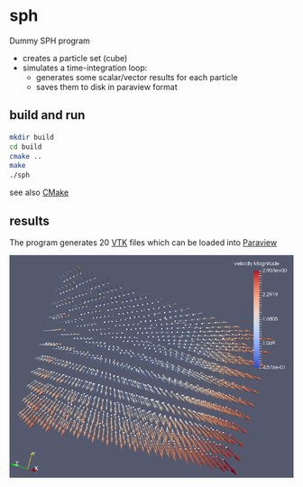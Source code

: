 # sph
Dummy SPH program 
  * creates a particle set (cube)
  * simulates a time-integration loop:
     * generates some scalar/vector results for each particle
     * saves them to disk in paraview format
     
## build and run
```bash
mkdir build
cd build
cmake ..
make
./sph
```
see also [CMake](https://cmake.org/)

## results
The program generates 20 [VTK](http://www.vtk.org/) files which can be loaded into [Paraview](http://www.paraview.org/)

![Screenshot](screenshot.png)


